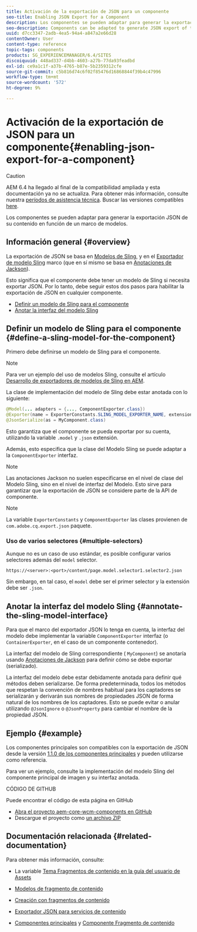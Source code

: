 ```yaml
---
title: Activación de la exportación de JSON para un componente
seo-title: Enabling JSON Export for a Component
description: Los componentes se pueden adaptar para generar la exportación JSON de su contenido en función de un marco de modelos.
seo-description: Components can be adapted to generate JSON export of their content based on a modeler framework.
uuid: d7cc3347-2adb-4ea5-94a4-a847a2e66d28
contentOwner: User
content-type: reference
topic-tags: components
products: SG_EXPERIENCEMANAGER/6.4/SITES
discoiquuid: 448ad337-d4bb-4603-a27b-77da93feadbd
exl-id: ce9a1c1f-a37b-4765-b87e-5b2359312cfe
source-git-commit: c5b816d74c6f02f85476d16868844f39b4c47996
workflow-type: tm+mt
source-wordcount: '572'
ht-degree: 9%

---
```


# Activación de la exportación de JSON para un componente{#enabling-json-export-for-a-component}

>[!CAUTION]
>
>AEM 6.4 ha llegado al final de la compatibilidad ampliada y esta documentación ya no se actualiza. Para obtener más información, consulte nuestra [períodos de asistencia técnica](https://helpx.adobe.com/es/support/programs/eol-matrix.html). Buscar las versiones compatibles [here](https://experienceleague.adobe.com/docs/).

Los componentes se pueden adaptar para generar la exportación JSON de su contenido en función de un marco de modelos.

## Información general {#overview}

La exportación de JSON se basa en [Modelos de Sling](https://sling.apache.org/documentation/bundles/models.html), y en el [Exportador de modelo Sling](https://sling.apache.org/documentation/bundles/models.html#exporter-framework-since-130) marco (que en sí mismo se basa en [Anotaciones de Jackson](https://github.com/FasterXML/jackson-annotations/wiki/Jackson-Annotations)).

Esto significa que el componente debe tener un modelo de Sling si necesita exportar JSON. Por lo tanto, debe seguir estos dos pasos para habilitar la exportación de JSON en cualquier componente.

* [Definir un modelo de Sling para el componente](/help/sites-developing/json-exporter-components.md#define-a-sling-model-for-the-component)
* [Anotar la interfaz del modelo Sling](#annotate-the-sling-model-interface)

## Definir un modelo de Sling para el componente {#define-a-sling-model-for-the-component}

Primero debe definirse un modelo de Sling para el componente.

>[!NOTE]
>
>Para ver un ejemplo del uso de modelos Sling, consulte el artículo [Desarrollo de exportadores de modelos de Sling en AEM](https://helpx.adobe.com/experience-manager/kt/platform-repository/using/sling-model-exporter-tutorial-develop.html).

La clase de implementación del modelo de Sling debe estar anotada con lo siguiente:

```java
@Model(... adapters = {..., ComponentExporter.class})
@Exporter(name = ExporterConstants.SLING_MODEL_EXPORTER_NAME, extensions = ExporterConstants.SLING_MODEL_EXTENSION)
@JsonSerialize(as = MyComponent.class)
```

Esto garantiza que el componente se pueda exportar por su cuenta, utilizando la variable `.model` y `.json` extensión.

Además, esto especifica que la clase del Modelo Sling se puede adaptar a la `ComponentExporter` interfaz.

>[!NOTE]
>
>Las anotaciones Jackson no suelen especificarse en el nivel de clase del Modelo Sling, sino en el nivel de interfaz del Modelo. Esto sirve para garantizar que la exportación de JSON se considere parte de la API de componente.

>[!NOTE]
>
>La variable `ExporterConstants` y `ComponentExporter` las clases provienen de `com.adobe.cq.export.json` paquete.

### Uso de varios selectores {#multiple-selectors}

Aunque no es un caso de uso estándar, es posible configurar varios selectores además del `model` selector.

```
https://<server>:<port>/content/page.model.selector1.selector2.json
```

Sin embargo, en tal caso, el `model` debe ser el primer selector y la extensión debe ser `.json`.

## Anotar la interfaz del modelo Sling {#annotate-the-sling-model-interface}

Para que el marco del exportador JSON lo tenga en cuenta, la interfaz del modelo debe implementar la variable `ComponentExporter` interfaz (o `ContainerExporter`, en el caso de un componente contenedor).

La interfaz del modelo de Sling correspondiente ( `MyComponent`) se anotaría usando [Anotaciones de Jackson](https://github.com/FasterXML/jackson-annotations/wiki/Jackson-Annotations) para definir cómo se debe exportar (serializado).

La interfaz del modelo debe estar debidamente anotada para definir qué métodos deben serializarse. De forma predeterminada, todos los métodos que respetan la convención de nombres habitual para los captadores se serializarán y derivarán sus nombres de propiedades JSON de forma natural de los nombres de los captadores. Esto se puede evitar o anular utilizando `@JsonIgnore` o `@JsonProperty` para cambiar el nombre de la propiedad JSON.

## Ejemplo {#example}

Los componentes principales son compatibles con la exportación de JSON desde la versión [1.1.0 de los componentes principales](https://experienceleague.adobe.com/docs/experience-manager-core-components/using/introduction.html?lang=es) y pueden utilizarse como referencia.

Para ver un ejemplo, consulte la implementación del modelo Sling del componente principal de imagen y su interfaz anotada.

CÓDIGO DE GITHUB

Puede encontrar el código de esta página en GitHub

* [Abra el proyecto aem-core-wcm-components en GitHub](https://github.com/Adobe-Marketing-Cloud/aem-core-wcm-components)
* Descargue el proyecto como [un archivo ZIP](https://github.com/Adobe-Marketing-Cloud/aem-core-wcm-components/archive/master.zip)

## Documentación relacionada {#related-documentation}

Para obtener más información, consulte:

* La variable [Tema Fragmentos de contenido en la guía del usuario de Assets](https://helpx.adobe.com/experience-manager/6-4/assets/user-guide.html?topic=/experience-manager/6-4/assets/morehelp/content-fragments.ug.js)

* [Modelos de fragmento de contenido](/help/assets/content-fragments-models.md)
* [Creación con fragmentos de contenido](/help/sites-authoring/content-fragments.md)
* [Exportador JSON para servicios de contenido](/help/sites-developing/json-exporter.md)
* [Componentes principales](https://experienceleague.adobe.com/docs/experience-manager-core-components/using/introduction.html?lang=es) y [Componente Fragmento de contenido](https://helpx.adobe.com/experience-manager/core-components/using/content-fragment-component.html)

